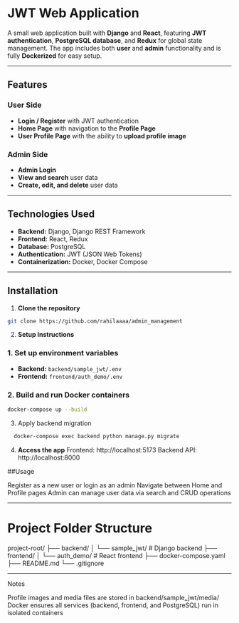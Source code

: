 # JWT Web Application

A small web application built with **Django** and **React**, featuring **JWT authentication**, **PostgreSQL database**, and **Redux** for global state management. The app includes both **user** and **admin** functionality and is fully **Dockerized** for easy setup.

---

## Features

### User Side
- **Login / Register** with JWT authentication
- **Home Page** with navigation to the **Profile Page**
- **User Profile Page** with the ability to **upload profile image**

### Admin Side
- **Admin Login**
- **View and search** user data
- **Create, edit, and delete** user data

---

## Technologies Used
- **Backend:** Django, Django REST Framework
- **Frontend:** React, Redux
- **Database:** PostgreSQL
- **Authentication:** JWT (JSON Web Tokens)
- **Containerization:** Docker, Docker Compose

---

## Installation

1. **Clone the repository**
```bash
git clone https://github.com/rahilaaaa/admin_management

```

2. **Setup Instructions**

### 1. Set up environment variables
- **Backend:** `backend/sample_jwt/.env`
- **Frontend:** `frontend/auth_demo/.env`

### 2. Build and run Docker containers
```bash
docker-compose up --build
```
3. Apply backend migration
 ```bash
   docker-compose exec backend python manage.py migrate
```
4. **Access the app**
Frontend: http://localhost:5173
Backend API: http://localhost:8000

##Usage

Register as a new user or login as an admin
Navigate between Home and Profile pages
Admin can manage user data via search and CRUD operations

---

# Project Folder Structure


project-root/
├── backend/
│ └── sample_jwt/ # Django backend
├── frontend/
│ └── auth_demo/ # React frontend
├── docker-compose.yaml
├── README.md
└── .gitignore

---

Notes

Profile images and media files are stored in backend/sample_jwt/media/
Docker ensures all services (backend, frontend, and PostgreSQL) run in isolated containers


